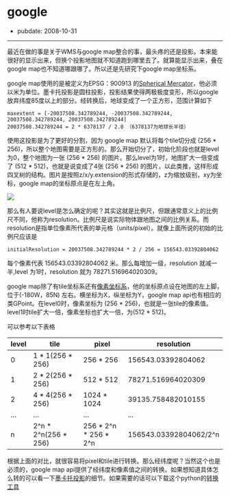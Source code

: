 # google

- pubdate: 2008-10-31

--------------------------

最近在做的事是关于WMS与google map整合的事，最头疼的还是投影。本来能很好的显示出来，但换个投影地图就不知道跑到哪里去了。就算能显示出来，叠在google map也不知道哪跟哪了。所以还是先研究下google map坐标系。

google map使用的是被定义为EPSG：900913 的[Spherical Mercator](http://crschmidt.net/%7Ecrschmidt/spherical_mercator.html)，他必须以米为单位。墨卡托投影是圆柱投影，投影结果使得两极极度变形，所以google放弃纬度85度以上的部分。经转换后，地球变成了一个正方形，范围计算如下

```
maxextent = [-20037508.342789244, -20037508.342789244, 20037508.342789244, 20037508.342789244]
20037508.342789244 = 2 * 6378137 / 2.0 （6378137为地球长半径）
```

使用这投影是为了更好的分割，因为 google map 默认将每个tile切分成 (256 * 256)，所以整个地图需要是正方形的。那么开始切分了，初始化阶段也就是level为0，整个地图为一张 (256 * 256) 的图片。那么level为1时，地图扩大一倍变成了 (512 * 512)，也就是说变成了4张 (256 * 256) 的图片，以此类推，这样形成四叉树的结构。图片是按照z/x/y.extension的形式存储的，z为缩放级别，xy为坐标，google map的坐标原点是在左上角。

[![](http://i.msdn.microsoft.com/Bb259689.5cff54de-5133-4369-8680-52d2723eb756%28en-us,MSDN.10%29.jpg)](http://i.msdn.microsoft.com/Bb259689.5cff54de-5133-4369-8680-52d2723eb756%28en-us,MSDN.10%29.jpg)

那么有人要说level是怎么确定的呢？其实这就是比例尺，但跟通常意义上的比例尺不同，他称为resolution。比例尺是说实际物体跟地图之间的比例关系。而resolution是指单位像素所代表的单元格（units/pixel）。就像上面所说的初始的比例尺应该是

```
initialResolution = 20037508.342789244 * 2 / 256 = 156543.03392804062
```

每个像素代表 156543.03392804062 米。那么每增加一级，resolution 就减一半,level 为1时，resolution 就为 78271.516964020309。

google map除了有tile坐标系还有[像素坐标系](http://code.google.com/apis/maps/documentation/overlays.html#Google_Maps_Coordinates)，他的坐标原点设在地图的左上脚，位于(-180W，85N) 左右。横坐标为X，纵坐标为Y，google map api也有相应的类GPoint。在level0时，像素坐标为 (256 * 256)，也就是一张tile的像素值。level1时tile扩大一倍，像素坐标也扩大一倍，为(512 * 512)。

可以参考以下表格

level | tile | pixel | resolution
------ | ----- | ------ | --------
0 | 1 * 1(256 * 256) | 256 * 256 | 156543.03392804062
1 | 2 * 2(256 * 256) | 512 * 512 | 78271.516964020309
2 | 4 * 4(256 * 256) | 1024 * 1024 | 39135.758482010155
… | … | … | ...
n | 2^n * 2^n(256 * 256) | 256 * 2^n * 256 * 2^n | 156543.03392804062/2^n


根据上面的对比，就很容易将pixel和tile进行转换。那么经纬度呢？当然这个也是必须的，google map api提供了经纬度和像素值之间的转换。如果想知道具体怎么转的可以看一下[墨卡托投影](http://www.blogoutdoor.com/user1/8860/archives/2007/36455.html)的细节。如果需要的话可以下载这个python的[转换工具](http://www.maptiler.org/google-maps-coordinate-system-projection-epsg-900913-3785/globalmaptiles.py)
